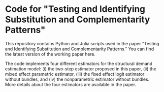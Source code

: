 # Code for "Testing and Identifying Substitution and Complementarity Patterns"

This repository contains Python and Julia scripts used in the paper "Testing and Identifying Substitution and Complementarity Patterns." You can find the latest version of the working paper here.

The code implements four different estimators for the structural demand estimation model: (i) the two-step estimator proposed in this paper, (ii) the mixed effect parametric estimator, (iii) the fixed effect logit estimator without bundles, and (iv) the nonparametric estimator without bundles. More details about the four estimators are available in the paper.
